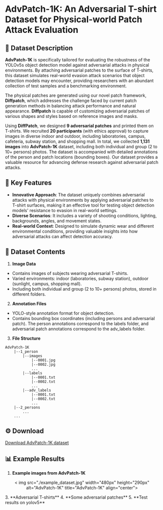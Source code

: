 # AdvPatch-1K: An Adversarial T-shirt Dataset for Physical-world Patch Attack Evaluation

## 📌 Dataset Description

**AdvPatch-1K** is specifically tailored for evaluating the robustness of the YOLOv5s object detection model against adversarial attacks in physical environments. By attaching adversarial patches to the surface of T-shirts, this dataset simulates real-world evasion attack scenarios that object detection models may encounter, providing researchers with an abundant collection of test samples and a benchmarking environment.

The physical patches are generated using our novel patch framework, **Diffpatch**, which addresses the challenge faced by current patch generation methods in balancing attack performance and natural appearance. **Diffpatch** is capable of customizing adversarial patches of various shapes and styles based on reference images and masks.

Using **DiffPatch**, we designed **9 adversarial patches** and printed them on T-shirts. We recruited **20 participants** (with ethics approval) to capture images in diverse indoor and outdoor, including laboratories, campus, cafeteria, subway station, and shopping mall. In total, we collected **1,131 images** into **AdvPatch-1K** dataset, including both individual and group (2 to 10+ persons) photos. The dataset is accompanied with detailed annotations of the person and patch locations (bounding boxes). Our dataset provides a valuable resource for advancing defense research against adversarial patch attacks.

## 🎯 Key Features

* **Innovative Approach**: The dataset uniquely combines adversarial attacks with physical environments by applying adversarial patches to T-shirt surfaces, making it an effective tool for testing object detection models' resistance to evasion in real-world settings.
* **Diverse Scenarios**: It includes a variety of shooting conditions, lighting, backgrounds, angles, and movement states.
* **Real-world Context**: Designed to simulate dynamic wear and different environmental conditions, providing valuable insights into how adversarial attacks can affect detection accuracy.

## 📂 Dataset Contents

1. **Image Data**

* Contains images of subjects wearing adversarial T-shirts.
* Varied environments: indoor (laboratories, subway station), outdoor (sunlight, campus, shopping mall).
* Including both individual and group (2 to 10+ persons) photos, stored in different folders.

2. **Annotation Files**

* YOLO-style annotation format for object detection.
* Contains bounding box coordinates (including persons and adversarial patch). The person annotations correspond to the labels folder, and adversarial patch annotations correspond to the adv_labels folder.

3. **File Structure**

```
AdvPatch-1K
    |--1_person
        |--images
            |--0001.jpg
            |--0002.jpg
            ...
        |--labels
            |--0001.txt
            |--0002.txt
            ...
        |--adv_labels
            |--0001.txt
            |--0002.txt
            ...     
    |--2_persons
        ...
    ...
```
## ⚙️ Download
[Download AdvPatch-1K dataset](https://huggingface.co/datasets/xingjunm/AdvPatch-1K)

## 📊 Example Results
1. **Example images from AdvPatch-1K**
<p align="center">
< img src="./example_dataset.jpg"  width="480px" height="290px" alt="AdvPatch-1K" title="AdvPatch-1K" align="center"></img>
</p >
3. **Adversarial T-shirts**
4. **Some adversarial patches**
5. **Test results on yolov5**

